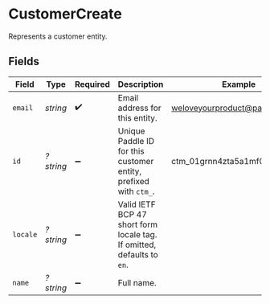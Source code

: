 # CustomerCreate

Represents a customer entity.


## Fields

| Field                                                                  | Type                                                                   | Required                                                               | Description                                                            | Example                                                                |
| ---------------------------------------------------------------------- | ---------------------------------------------------------------------- | ---------------------------------------------------------------------- | ---------------------------------------------------------------------- | ---------------------------------------------------------------------- |
| `email`                                                                | *string*                                                               | :heavy_check_mark:                                                     | Email address for this entity.                                         | weloveyourproduct@paddle.com                                           |
| `id`                                                                   | *?string*                                                              | :heavy_minus_sign:                                                     | Unique Paddle ID for this customer entity, prefixed with `ctm_`.       | ctm_01grnn4zta5a1mf02jjze7y2ys                                         |
| `locale`                                                               | *?string*                                                              | :heavy_minus_sign:                                                     | Valid IETF BCP 47 short form locale tag. If omitted, defaults to `en`. |                                                                        |
| `name`                                                                 | *?string*                                                              | :heavy_minus_sign:                                                     | Full name.                                                             |                                                                        |